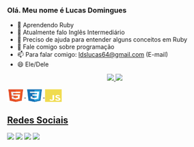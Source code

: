 ### Olá. Meu nome é Lucas Domingues

- 🌱 Aprendendo Ruby
- 🧠 Atualmente falo Inglês Intermediário
- 🤔 Preciso de ajuda para entender alguns conceitos em Ruby
- 💬 Fale comigo sobre programação
- 📫 Para falar comigo: ldslucas64@gmail.com (E-mail)
- 😄 Ele/Dele

<div align="center">
  <a href="https://github.com/LucassDomingues">
  <img height="180em" src="https://github-readme-stats.vercel.app/api?username=LucassDomingues&show_icons=true&theme=dark&include_all_commits=true&count_private=true"/>
  <img height="180em" src="https://github-readme-stats.vercel.app/api/top-langs/?username=LucassDomingues&layout=compact&langs_count=7&theme=dark"/>
</div>

<div style="display: inline_block"><br>
  <img align="center" alt="Luks-HTML" height="30" width="40" src="https://raw.githubusercontent.com/devicons/devicon/master/icons/html5/html5-original.svg">
  <img align="center" alt="Luks-CSS" height="30" width="40" src="https://raw.githubusercontent.com/devicons/devicon/master/icons/css3/css3-original.svg">
  <img align="center" alt="Luks-Js" height="30" width="40" src="https://raw.githubusercontent.com/devicons/devicon/master/icons/javascript/javascript-plain.svg">
</div>
  
  ## Redes Sociais
  
<div> 
  <a href="https://instagram.com/luksdomingues?utm_medium=copy_link" target="_blank"><img src="https://img.shields.io/badge/-Instagram-%23E4405F?style=for-the-badge&logo=instagram&logoColor=white" target="_blank"></a>
 	<a href="https://www.twitch.tv/luksdomingues" target="_blank"><img src="https://img.shields.io/badge/Twitch-9146FF?style=for-the-badge&logo=twitch&logoColor=white" target="_blank"></a>
 <a href="https://discord.com/channels/@me" target="_blank"><img src="https://img.shields.io/badge/Discord-7289DA?style=for-the-badge&logo=discord&logoColor=white" target="_blank"></a> 
  <a href="https://www.linkedin.com/in/lucas-domingues-716548205/" target="_blank"><img src="https://img.shields.io/badge/-LinkedIn-%230077B5?style=for-the-badge&logo=linkedin&logoColor=white" target="_blank"></a> 
 
</div>

